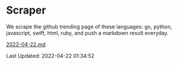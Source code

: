 # Scraper

We scrape the github trending page of these languages: go, python, javascript, swift, html, ruby, and push a markdown result everyday.

[2022-04-22.md](https://github.com/henson/Scraper/blob/master/2022-04-22.md)

Last Updated: 2022-04-22 01:34:52